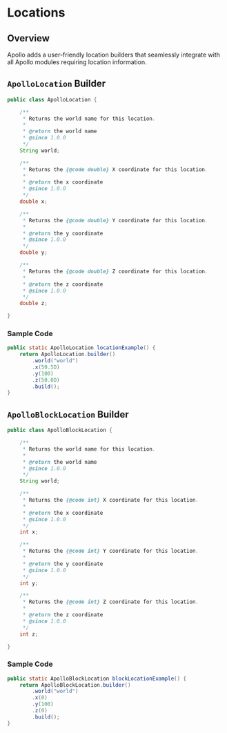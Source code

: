 # Locations

## Overview

Apollo adds a user-friendly location builders that seamlessly integrate with all Apollo modules requiring location information.

## `ApolloLocation` Builder

```java
public class ApolloLocation {

    /**
     * Returns the world name for this location.
     *
     * @return the world name
     * @since 1.0.0
     */
    String world;

    /**
     * Returns the {@code double} X coordinate for this location.
     *
     * @return the x coordinate
     * @since 1.0.0
     */
    double x;

    /**
     * Returns the {@code double} Y coordinate for this location.
     *
     * @return the y coordinate
     * @since 1.0.0
     */
    double y;

    /**
     * Returns the {@code double} Z coordinate for this location.
     *
     * @return the z coordinate
     * @since 1.0.0
     */
    double z;

}
```

### Sample Code

```java
public static ApolloLocation locationExample() {
    return ApolloLocation.builder()
        .world("world")
        .x(50.5D)
        .y(100)
        .z(50.0D)
        .build();
}
```

## `ApolloBlockLocation` Builder

```java
public class ApolloBlockLocation {

    /**
     * Returns the world name for this location.
     *
     * @return the world name
     * @since 1.0.0
     */
    String world;

    /**
     * Returns the {@code int} X coordinate for this location.
     *
     * @return the x coordinate
     * @since 1.0.0
     */
    int x;

    /**
     * Returns the {@code int} Y coordinate for this location.
     *
     * @return the y coordinate
     * @since 1.0.0
     */
    int y;

    /**
     * Returns the {@code int} Z coordinate for this location.
     *
     * @return the z coordinate
     * @since 1.0.0
     */
    int z;

}
```

### Sample Code

```java
public static ApolloBlockLocation blockLocationExample() {
    return ApolloBlockLocation.builder()
        .world("world")
        .x(0)
        .y(100)
        .z(0)
        .build();
}
```
